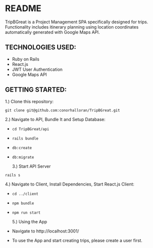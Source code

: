 # README

TripBGreat is a Project Management SPA specifically designed for trips.
Functionality includes itinerary planning using location coordinates
automatically generated with Google Maps API.

## TECHNOLOGIES USED:

* Ruby on Rails
* React.js
* JWT User Authentication
* Google Maps API

## GETTING STARTED:

1.) Clone this repository:

```
git clone git@github.com:conorhalloran/TripBGreat.git
```

2.) Navigate to API, Bundle It and Setup Database:

* `cd TripBGreat/api`
* `rails bundle`
* `db:create`
* `db:migrate`

  3.) Start API Server

```
rails s
```

4.) Navigate to Client, Install Dependencies, Start React.js Client:

* `cd ../client`
* `npm bundle`
* `npm run start`

  5.) Using the App

* Navigate to http://localhost:3001/
* To use the App and start creating trips, please create a user first.
